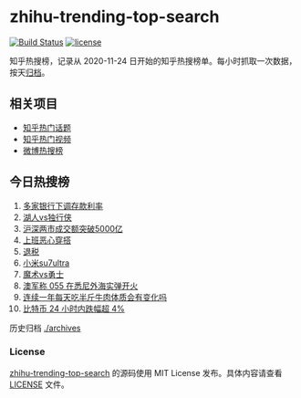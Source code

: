 # zhihu-trending-top-search

[![Build Status](https://github.com/justjavac/zhihu-trending-top-search/workflows/ci/badge.svg?branch=main)](https://github.com/justjavac/zhihu-trending-top-search/actions)
[![license](https://img.shields.io/github/license/justjavac/zhihu-trending-top-search)](https://github.com/justjavac/zhihu-trending-top-search/blob/main/LICENSE)

知乎热搜榜，记录从 2020-11-24 日开始的知乎热搜榜单。每小时抓取一次数据，按天[归档](./archives)。

## 相关项目

- [知乎热门话题](https://github.com/justjavac/zhihu-trending-hot-questions)
- [知乎热门视频](https://github.com/justjavac/zhihu-trending-hot-video)
- [微博热搜榜](https://github.com/justjavac/weibo-trending-hot-search)

## 今日热搜榜

<!-- BEGIN -->
<!-- 最后更新时间 Sun Mar 02 2025 07:14:44 GMT+0800 (China Standard Time) -->

1. [多家银行下调存款利率](https://www.zhihu.com/search?q=%E5%A4%9A%E5%AE%B6%E9%93%B6%E8%A1%8C%E4%B8%8B%E8%B0%83%E5%AD%98%E6%AC%BE%E5%88%A9%E7%8E%87)
1. [湖人vs独行侠](https://www.zhihu.com/search?q=%E6%B9%96%E4%BA%BAvs%E7%8B%AC%E8%A1%8C%E4%BE%A0)
1. [沪深两市成交额突破5000亿](https://www.zhihu.com/search?q=%E6%B2%AA%E6%B7%B1%E4%B8%A4%E5%B8%82%E6%88%90%E4%BA%A4%E9%A2%9D%E7%AA%81%E7%A0%B45000%E4%BA%BF)
1. [上班恶心穿搭](https://www.zhihu.com/search?q=%E4%B8%8A%E7%8F%AD%E6%81%B6%E5%BF%83%E7%A9%BF%E6%90%AD)
1. [退税](https://www.zhihu.com/search?q=%E9%80%80%E7%A8%8E)
1. [小米su7ultra](https://www.zhihu.com/search?q=%E5%B0%8F%E7%B1%B3su7ultra)
1. [魔术vs勇士](https://www.zhihu.com/search?q=%E9%AD%94%E6%9C%AFvs%E5%8B%87%E5%A3%AB)
1. [澳军称 055 在悉尼外海实弹开火](https://www.zhihu.com/search?q=%E6%BE%B3%E5%86%9B%E7%A7%B0%20055%20%E5%9C%A8%E6%82%89%E5%B0%BC%E5%A4%96%E6%B5%B7%E5%AE%9E%E5%BC%B9%E5%BC%80%E7%81%AB)
1. [连续一年每天吃半斤牛肉体质会有变化吗](https://www.zhihu.com/search?q=%E8%BF%9E%E7%BB%AD%E4%B8%80%E5%B9%B4%E6%AF%8F%E5%A4%A9%E5%90%83%E5%8D%8A%E6%96%A4%E7%89%9B%E8%82%89%E4%BD%93%E8%B4%A8%E4%BC%9A%E6%9C%89%E5%8F%98%E5%8C%96%E5%90%97)
1. [比特币 24 小时内跌幅超 4%](https://www.zhihu.com/search?q=%E6%AF%94%E7%89%B9%E5%B8%81%2024%20%E5%B0%8F%E6%97%B6%E5%86%85%E8%B7%8C%E5%B9%85%E8%B6%85%204%25)

<!-- END -->

历史归档 [./archives](./archives)

### License

[zhihu-trending-top-search](https://github.com/justjavac/zhihu-trending-top-search) 的源码使用 MIT License
发布。具体内容请查看 [LICENSE](./LICENSE) 文件。
